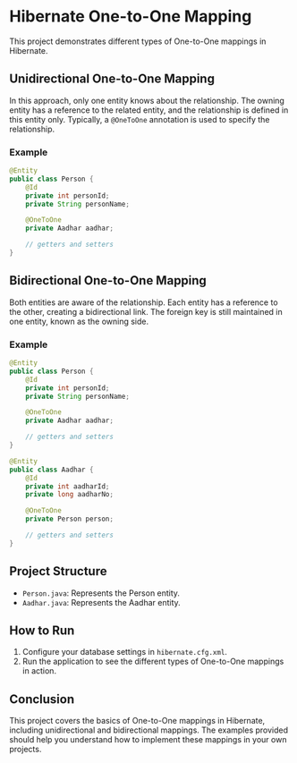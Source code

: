 # Hibernate One-to-One Mapping

This project demonstrates different types of One-to-One mappings in Hibernate.

## Unidirectional One-to-One Mapping

In this approach, only one entity knows about the relationship. The owning entity has a reference to the related entity, and the relationship is defined in this entity only. Typically, a `@OneToOne` annotation is used to specify the relationship.

### Example

```java
@Entity
public class Person {
    @Id
    private int personId;
    private String personName;

    @OneToOne
    private Aadhar aadhar;

    // getters and setters
}
```

## Bidirectional One-to-One Mapping

Both entities are aware of the relationship. Each entity has a reference to the other, creating a bidirectional link. The foreign key is still maintained in one entity, known as the owning side.

### Example

```java
@Entity
public class Person {
    @Id
    private int personId;
    private String personName;

    @OneToOne
    private Aadhar aadhar;

    // getters and setters
}

@Entity
public class Aadhar {
    @Id
    private int aadharId;
    private long aadharNo;

    @OneToOne
    private Person person;

    // getters and setters
}
```

## Project Structure

- `Person.java`: Represents the Person entity.
- `Aadhar.java`: Represents the Aadhar entity.

## How to Run

1. Configure your database settings in `hibernate.cfg.xml`.
2. Run the application to see the different types of One-to-One mappings in action.

## Conclusion

This project covers the basics of One-to-One mappings in Hibernate, including unidirectional and bidirectional mappings. The examples provided should help you understand how to implement these mappings in your own projects.
